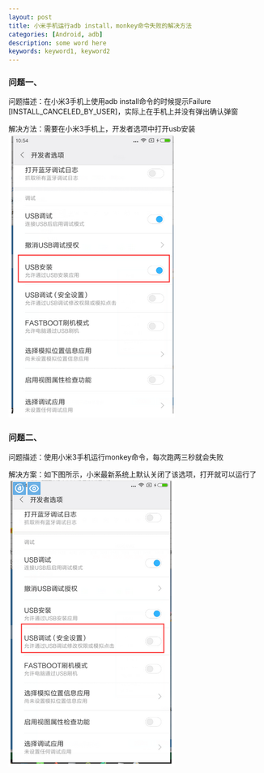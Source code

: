 ```yaml
---
layout: post
title: 小米手机运行adb install，monkey命令失败的解决方法
categories: [Android, adb]
description: some word here
keywords: keyword1, keyword2
---
```



### 问题一、

问题描述：在小米3手机上使用adb install命令的时候提示Failure [INSTALL_CANCELED_BY_USER]，实际上在手机上并没有弹出确认弹窗

解决方法：需要在小米3手机上，开发者选项中打开usb安装
![](/images/2017-3-16-1.png)

### 问题二、

问题描述：使用小米3手机运行monkey命令，每次跑两三秒就会失败

解决方案：​如下图所示，小米最新系统上默认关闭了该选项，打开就可以运行了
​
![](/images/2017-3-16-2.png)



 



